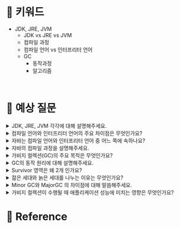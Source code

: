 # 📍 키워드
- JDK, JRE, JVM
    - JDK vs JRE vs JVM
    - 컴파일 과정
    - 컴파일 언어 vs 인터프리터 언어
    - GC
        - 동작과정
        - 알고리즘

<br>

# 📍 예상 질문
<details>
<summary>JDK, JRE, JVM 각각에 대해 설명해주세요.</summary>
<div markdown="1">

- JDK (Java Development Kit)
    - JDK는 자바 개발 키트로, JRE에 포함된 모든 것과 함께 자바 애플리케이션을 개발할 때 필요한 도구들(예: 컴파일러, 디버거 등)을 포함합니다. JDK는 자바 프로그램을 개발, 컴파일, 디버그 및 실행하는 데 필요한 통합 환경을 제공합니다. 개발자가 자바로 소프트웨어를 개발하려면 JDK를 설치해야 합니다.
- JRE (Java Runtime Environment)
    - JRE는 자바 런타임 환경으로, JVM, 라이브러리 및 자바 애플리케이션을 실행하는 데 필요한 다른 구성 요소들을 포함합니다. 즉, 자바 애플리케이션을 실행하기 위해 필요한 모든 것을 제공합니다. 하지만, JRE에는 자바 애플리케이션을 개발하기 위한 도구(예: 컴파일러)는 포함되어 있지 않습니다.
- JVM (Java Virtual Machine)
    - JVM은 자바 가상 머신으로, 자바 바이트코드(.class 파일)를 실행하는 역할을 합니다. JVM은 플랫폼 독립적이며, 다양한 운영 체제에서 자바 애플리케이션을 실행할 수 있도록 해줍니다. 즉, 한 번 작성된 자바 코드는 어디서든 실행될 수 있는 "Write Once, Run Anywhere" (WORA)의 원칙을 실현합니다. JVM은 메모리 관리, 가비지 컬렉션, 보안 관리 등도 담당합니다.

</div>
</details>
<details>
<summary>컴파일 언어와 인터프리터 언어의 주요 차이점은 무엇인가요?</summary>
<div markdown="1">

- 컴파일 언어
    - 컴파일 언어는 개발자가 작성한 소스 코드를 기계어로 번역하는 컴파일 과정을 거치는 프로그래밍 언어입니다. 이 과정은 컴파일러에 의해 수행되며, 소스 코드 전체를 한 번에 기계어로 번역합니다.
    - 장점:
        - 실행 속도가 빠릅니다. 컴파일 과정에서 최적화가 이루어지기 때문에, 실행 파일은 직접 기계어로 작성된 코드에 비해 매우 효율적으로 실행됩니다.
        - 실행 파일이 독립적입니다. 컴파일을 통해 생성된 실행 파일은 별도의 프로그램으로 실행되며, 실행 환경에 따른 추가적인 번역 과정이 필요 없습니다.
    - 단점:
        - 컴파일 과정이 필요하기 때문에, 개발 중인 프로그램의 테스트가 비교적 느릴 수 있습니다.
        - 플랫폼에 종속적일 수 있습니다. 다른 운영 체제나 환경에서 실행하려면 해당 환경에 맞게 다시 컴파일해야 합니다.
    - 예시: C, C++, Rust, Go 등
- 인터프리터 언어
    - 인터프리터 언어는 개발자가 작성한 소스 코드를 한 줄씩 읽어서 바로 실행하는 방식의 프로그래밍 언어입니다. 인터프리터는 프로그램을 실행할 때마다 소스 코드를 기계어로 번역합니다.
    - 장점:
        - 개발 및 테스트 주기가 빠릅니다. 소스 코드를 즉시 실행할 수 있기 때문에, 변경 사항을 바로 확인할 수 있습니다.
        - 플랫폼 독립적입니다. 인터프리터만 있으면 다양한 환경에서 동일한 소스 코드를 실행할 수 있습니다.
    - 단점:
        - 실행 속도가 컴파일 언어에 비해 느립니다. 프로그램이 실행될 때마다 소스 코드의 번역 과정을 거쳐야 하기 때문입니다.
        - 실행 시 인터프리터가 항상 필요합니다. 이는 실행 환경을 구성하는 데 추가적인 요구 사항을 의미할 수 있습니다.
    - 예시: Python, JavaScript, Ruby 등
- 컴파일 언어와 인터프리터 언어의 주요 차이는 소스 코드의 번역 및 실행 방식에 있습니다. 컴파일 언어는 전체 코드를 미리 기계어로 번역하여 실행 속도를 최적화하는 반면, 인터프리터 언어는 코드를 실행 시점에 한 줄씩 번역하여 유연성과 개발 효율성을 높입니다. 

</div>
</details>
<details>
<summary>자바는 컴파일 언어와 인터프리터 언어 중 어느 쪽에 속하나요?</summary>
<div markdown="1">

- 자바(Java)는 그 특성 때문에 컴파일 언어와 인터프리터 언어의 중간 형태로 분류될 수 있습니다. 자바는 개발 과정에서 컴파일 언어의 특징을 지니면서, 실행 과정에서는 인터프리터 언어의 특성을 보이기 때문입니다.
- 자바의 컴파일 과정
    - 자바 소스 코드(.java 파일)는 먼저 컴파일러에 의해 바이트코드(.class 파일)로 컴파일됩니다. 이 과정은 컴파일 언어의 특징을 나타냅니다.
    - 바이트코드는 플랫폼에 독립적이며, 어떤 자바 가상 머신(JVM)에서도 실행될 수 있도록 설계되었습니다.
- 자바의 실행 과정
    - 컴파일된 바이트코드는 자바 가상 머신(JVM)에서 실행됩니다. JVM은 바이트코드를 인터프리트하거나, 필요에 따라 Just-In-Time(JIT) 컴파일을 통해 특정 플랫폼의 기계어로 변환하여 실행합니다. 이 과정은 인터프리터 언어의 특성을 보입니다.
- 따라서 자바는 개발 단계에서는 컴파일 언어의 특성을, 실행 단계에서는 인터프리터 언어의 특성을 모두 가지고 있어, 두 범주 사이의 고유한 위치를 차지합니다. 이러한 특성 때문에 자바는 다양한 환경에서의 호환성과 효율성을 동시에 제공할 수 있습니다.

</div>
</details>
<details>
<summary>자바의 컴파일 과정을 설명해주세요.</summary>
<div markdown="1">

1. 소스 코드 작성
    - 개발자는 .java 확장자를 가진 파일에 자바 언어로 소스 코드를 작성합니다.
2. 컴파일
    - 작성된 자바 소스 코드는 자바 컴파일러(javac)에 의해 컴파일됩니다. 이 과정에서 컴파일러는 소스 코드를 분석하고, 문법 오류가 없는지 검사한 뒤, 바이트코드라는 중간 형태의 코드로 변환합니다. 이 바이트코드는 .class 파일에 저장되며, 특정 하드웨어나 운영 체제에 종속되지 않는 플랫폼 독립적인 코드입니다.
3. 로딩
    - 자바 가상 머신(JVM)이 프로그램을 실행할 때, .class 파일로부터 바이트코드를 메모리로 로딩합니다. 클래스 로더는 이 바이트코드를 로드하고, 링크를 통해 다른 클래스나 메서드와의 참조를 해결합니다.
4. 검증
    - 로딩된 바이트코드는 안전성을 확인하기 위해 검증 과정을 거칩니다. 이 과정에서 JVM은 바이트코드가 올바른 형식을 가지고 있으며, 모든 규칙을 준수하는지 확인합니다. 이는 보안, 예외 처리, 형태 검사 등을 포함합니다.
5. 해석 또는 JIT 컴파일
    - 검증을 통과한 바이트코드는 실행 엔진에 의해 실행됩니다. 실행 엔진은 인터프리터 방식을 사용하여 바이트코드를 한 줄씩 읽고 실행하거나, JIT 컴파일러를 사용하여 바이트코드의 일부를 더 빠른 네이티브 코드로 변환하여 실행합니다.
    - JIT 컴파일러는 프로그램 실행 중에 바이트코드의 "핫 스팟"(자주 실행되는 코드)을 식별하고, 이를 최적화된 네이티브 코드로 변환하여 프로그램의 실행 속도를 향상시킵니다.
7. 실행
    - 최종적으로, JVM은 바이트코드 또는 JIT 컴파일을 통해 생성된 기계어 코드를 실행하며, 개발자가 작성한 프로그램이 사용자에게 결과를 제공합니다.

</div>
</details>
<details>
<summary>가비지 컬렉션(GC)의 주요 목적은 무엇인가요?</summary>
<div markdown="1">

- 가비지 컬렉션(Garbage Collection, GC)의 주요 목적은 프로그램이 동적으로 할당한 메모리 영역 중에서 더 이상 사용하지 않는 영역을 자동으로 찾아내어 해제함으로써, 사용가능한 메모리 공간을 효율적으로 관리하는 것입니다. 구체적으로, 가비지 컬렉션은 다음과 같은 목적을 가지고 있습니다:
1. 메모리 누수 방지: 프로그램 실행 중 동적으로 할당된 메모리가 적절히 해제되지 않으면, 점차 사용할 수 있는 메모리 공간이 줄어들어 결국에는 시스템의 성능 저하 또는 실행 실패로 이어질 수 있습니다. 가비지 컬렉션은 이러한 메모리 누수를 방지하여 프로그램의 안정성과 성능을 유지합니다.
2. 메모리 관리의 자동화: 메모리 관리는 프로그래밍에서 매우 중요하지만 복잡한 작업 중 하나입니다. 개발자가 직접 메모리를 할당하고 해제하는 과정에서 실수가 발생하기 쉽습니다. 가비지 컬렉션은 이러한 메모리 관리 작업을 자동화함으로써, 개발자가 메모리 관리에 드는 시간과 노력을 줄이고, 실수로 인한 버그 발생 가능성을 낮출 수 있도록 도와줍니다.
3. 프로그램의 안정성 향상: 메모리를 잘못 해제하거나, 해제하지 않은 채로 사용하는 등의 문제는 프로그램의 오류나 충돌을 일으킬 수 있습니다. 가비지 컬렉션은 이러한 문제를 자동으로 관리하여 프로그램의 안정성과 신뢰성을 향상시킵니다.
4. 메모리 재사용 촉진: 사용하지 않는 메모리 영역을 자동으로 해제함으로써, 가비지 컬렉션은 이러한 메모리를 다시 사용할 수 있도록 만듭니다. 이는 프로그램이 필요로 하는 메모리를 보다 효율적으로 사용할 수 있게 하여, 전체 시스템의 효율성을 증가시킵니다.

</div>
</details>
<details>
<summary>GC의 동작 원리에 대해 설명해주세요.</summary>
<div markdown="1">

1. 객체의 할당
    - 자바 애플리케이션에서 새 객체가 생성되면, JVM의 힙 메모리에 할당됩니다. 힙은 크게 두 부분으로 나뉘는데, 하나는 젊은 세대(Young Generation)이고 다른 하나는 늙은 세대(Old Generation)입니다. 새로 생성된 객체는 대부분 젊은 세대의 에덴(Eden) 영역에 위치합니다.
2. 젊은 세대에서의 GC(Minor GC)
    - 젊은 세대의 메모리가 가득 차면, Minor GC가 발생합니다. 먼저, 에덴 영역에서 살아있는 객체들을 서바이버(Survivor) 영역으로 복사합니다. 이미 서바이버 영역에 있는 객체 중에서도 살아있는 것들은 다른 서바이버 영역으로 이동합니다. 이 과정에서 참조되지 않는 객체들은 메모리에서 제거됩니다. 객체가 일정 횟수 이상 서바이버 영역을 거쳐 살아남으면, 늙은 세대로 이동하게 됩니다.
3. 늙은 세대에서의 GC(Major GC 또는 Full GC)
    - 늙은 세대의 메모리가 가득 차면, Major GC 또는 Full GC가 발생합니다. 이 과정은 젊은 세대의 GC보다 시간이 많이 소요됩니다. Major GC는 늙은 세대에 있는 모든 객체들을 검사하여, 더 이상 사용되지 않는 객체를 찾아내 메모리에서 제거합니다.
    
> GC가 실행될 때, JVM은 애플리케이션의 모든 스레드를 일시 정지시키는데, 이를 "Stop-The-World" 현상이라고 합니다. GC 작업이 끝난 후에 애플리케이션의 실행이 재개됩니다.

</div>
</details>
<details>
<summary>Survivor 영역은 왜 2개 인가요?</summary>
<div markdown="1">

- Survivor 영역이 두 개인 이유는, 가비지 컬렉션(GC)의 효율성을 극대화하기 위한 것입니다. 젊은 세대(Young Generation)의 메모리 관리에는 주로 "복사(Copy)" 가비지 컬렉션 알고리즘이 사용됩니다. 이 알고리즘은 살아있는 객체만을 새로운 위치로 복사하고 나머지는 모두 버리는 방식으로, 메모리를 효율적으로 정리할 수 있게 합니다. 이 과정에서 Survivor 영역이 중요한 역할을 합니다.
- 젊은 세대는 크게 세 부분으로 구성됩니다: 하나의 에덴(Eden) 영역과 두 개의 서바이버(Survivor) 영역(S0와 S1). 가비지 컬렉션이 발생할 때, 에덴 영역과 한쪽 서바이버 영역(S0)에서 살아남은 객체들이 다른 서바이버 영역(S1)으로 복사됩니다. 이때, 복사 대상이 되는 서바이버 영역은 번갈아 가면서 사용됩니다.
- Survivor 영역이 두 개인 주된 이유는 다음과 같습니다:
    1. 효율성 증가
        - 두 개의 서바이버 영역을 사용함으로써, 살아있는 객체만을 대상으로 빠르게 메모리를 이동하고 정리할 수 있습니다. 이 과정에서, 대부분의 객체는 젊은 세대에서 생명주기가 끝나므로, 불필요한 객체들을 효율적으로 처리할 수 있습니다.
    2. 객체의 생존 기간 파악
        - 객체가 여러 번의 GC를 거치면서도 살아남을 경우, 그 객체는 점점 더 오래 살아남을 가능성이 높다고 판단할 수 있습니다. 이러한 객체들을 늙은 세대(Old Generation)로 이동시키기 전에, 일정 횟수 이상 Survivor 영역을 오가게 함으로써, 실제로 오래 살아남을 객체들만을 늙은 세대로 이동시키게 됩니다. 이는 늙은 세대에서의 가비지 컬렉션 빈도를 줄이는 데 도움을 줍니다.
    3. 메모리 단편화 방지
        - 객체를 다른 영역으로 복사하는 과정에서 메모리 단편화를 효과적으로 방지할 수 있습니다. 단편화된 메모리는 프로그램의 성능 저하를 초래할 수 있으므로, 이를 방지하는 것은 중요합니다.

</div>
</details>
<details>
<summary>젊은 세대와 늙은 세대를 나누는 이유는 무엇인가요?</summary>
<div markdown="1">

- 대부분의 객체는 생성된 직후에 빠르게 사용되지 않게 되며(즉, "대부분의 객체는 젊게 죽는다"), 소수의 객체만이 더 오래 사용됩니다. 이런 특성을 이용하여 JVM은 다음과 같은 이유로 메모리를 젊은 세대와 늙은 세대로 나눕니다:
1. 가비지 컬렉션의 효율성 증가
    - 젊은 세대에서는 객체가 빠르게 생성되고 소멸되므로, 자주 발생하는 가비지 컬렉션(Minor GC)을 통해 빠르게 메모리를 정리할 수 있습니다. 젊은 세대의 GC는 대부분의 경우 빠르게 처리되어 애플리케이션의 성능에 큰 영향을 주지 않습니다.
    - 늙은 세대에서는 더 오래 살아남은 객체들이 모입니다. 이 영역에서의 가비지 컬렉션(Major GC 또는 Full GC)은 더 드물게 발생하지만, 처리 시간이 길어질 수 있습니다. 따라서, 늙은 세대로 객체가 이동하는 것을 최소화함으로써 GC의 부담을 줄일 수 있습니다.
2. 메모리 관리 최적화
    - 객체의 생명주기에 따라 메모리를 관리함으로써, JVM은 메모리를 더 효율적으로 사용할 수 있습니다. 젊은 세대에서 빈번히 발생하는 가비지 컬렉션으로 인해 대량의 메모리가 빠르게 회수되고, 늙은 세대에서는 더 안정적인 메모리 사용이 가능해집니다.
3. 성능 최적화
    - 젊은 세대와 늙은 세대를 나눔으로써, 가비지 컬렉션에 의한 애플리케이션의 일시 정지 시간(Stop-The-World)을 최소화할 수 있습니다. 젊은 세대의 가비지 컬렉션은 빠르게 처리되며, 늙은 세대의 가비지 컬렉션은 더 희귀하게 발생하므로, 전반적인 애플리케이션의 성능이 향상됩니다.

</div>
</details>
<details>
<summary>Minor GC와 MajorGC 의 차이점에 대해 말씀해주세요.</summary>
<div markdown="1">

- Minor GC
    - 대상 영역: 젊은 세대(Young Generation)에만 적용됩니다. 젊은 세대는 에덴(Eden) 영역과 두 개의 서바이버(Survivor) 영역으로 구성됩니다.
    - 발생 빈도: Minor GC는 자주 발생합니다. 이는 대부분의 객체가 생성된 직후에 금방 사용되지 않게 되는 경향이 있기 때문입니다("대부분의 객체는 젊게 죽는다").
    - 처리 속도: 일반적으로 Minor GC는 빠르게 처리됩니다. 살아남은 객체는 서바이버 영역 중 하나로 이동되고, 대부분의 메모리가 빠르게 회수됩니다.
    - 영향: 애플리케이션의 일시 정지 시간이 짧아, 애플리케이션의 성능에 미치는 영향이 적습니다.
- Major GC
    - 대상 영역: 늙은 세대(Old Generation)에 적용됩니다. 늙은 세대는 젊은 세대보다 훨씬 크며, 여기에는 오랜 시간 동안 살아남은 객체들이 모입니다.
    - 발생 빈도: Major GC는 Minor GC보다 훨씬 드물게 발생합니다. 늙은 세대의 공간이 가득 차게 되면 Major GC가 트리거됩니다.
    - 처리 속도: Major GC는 Minor GC보다 시간이 더 오래 걸립니다. 늙은 세대의 메모리를 회수하고, 단편화를 줄이며, 살아남은 객체들을 재배치하는 복잡한 과정을 포함하기 때문입니다.
    - 영향: Major GC는 애플리케이션의 일시 정지 시간을 길게 만들 수 있으며, 이는 애플리케이션의 성능에 눈에 띄게 영향을 줄 수 있습니다. 때로는 Full GC라고도 불리며, 젊은 세대와 늙은 세대 모두를 대상으로 가비지 컬렉션이 수행될 때 이 용어가 사용됩니다.
- 차이점 요약
    - 대상 영역: Minor GC는 젊은 세대, Major GC는 늙은 세대(때로는 전체 힙).
    - 발생 빈도: Minor GC는 자주 발생, Major GC는 드물게 발생.
    - 처리 속도와 영향: Minor GC는 빠르고 영향이 적음, Major GC는 처리 시간이 길고 성능에 더 큰 영향을 줌.

</div>
</details>
<details>
<summary>가비지 컬렉션이 수행될 때 애플리케이션 성능에 미치는 영향은 무엇인가요?</summary>
<div markdown="1">

- GC는 필요한 과정이지만, 실행 시간 동안 애플리케이션의 작업을 일시적으로 중단시킬 수 있으며, 이는 "가비지 컬렉션 퍼즈(Garbage Collection Pause)"라고 불립니다. GC의 영향은 다음과 같은 여러 측면에서 나타날 수 있습니다:
1. 응답 시간(Response Time)
    - GC가 실행될 때, 특히 "Stop-The-World" GC 이벤트가 발생하면, JVM은 모든 애플리케이션 스레드를 일시 정지시킵니다. 이로 인해 사용자 요청에 대한 응답 시간이 길어질 수 있으며, 이는 특히 실시간성이 중요한 애플리케이션에서 문제가 될 수 있습니다.
2. 처리량(Throughput)
    - GC 작업에는 CPU 시간이 소요됩니다. GC가 자주 발생하거나 오래 걸리는 경우, 애플리케이션 로직을 처리하는 데 사용할 수 있는 CPU 자원이 줄어들게 됩니다. 이는 전체 애플리케이션의 처리량을 감소시킬 수 있습니다.
3. 메모리 사용량
    - GC는 사용되지 않는 객체를 정리함으로써 힙 메모리를 회수합니다. GC가 효율적으로 수행되지 않는 경우, 메모리 누수(memory leak)나 메모리 부족(out of memory) 상황이 발생할 수 있습니다. 이는 애플리케이션의 성능 저하 또는 비정상 종료를 초래할 수 있습니다.
4. 애플리케이션의 일관성
    - GC 퍼즈 동안 애플리케이션의 일관성 유지가 어려울 수 있습니다. 실시간 처리가 중요한 애플리케이션에서는 GC로 인한 지연이 데이터 처리의 신뢰성을 저하시킬 수 있습니다.

</div>
</details>

# 📍 Reference